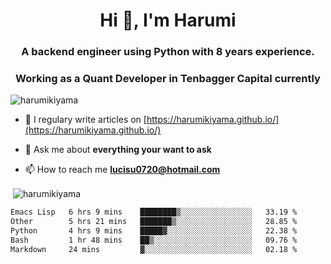 <h1 align="center">Hi 👋, I'm Harumi</h1>
<h3 align="center">A backend engineer using <b>Python</b> with 8 years experience.</h3>
<h3 align="center">Working as a Quant Developer in <b>Tenbagger Capital</b> currently</h3>

<p align="left"> <img src="https://komarev.com/ghpvc/?username=harumikiyama" alt="harumikiyama" /> </p>


- 📝 I regulary write articles on [https://harumikiyama.github.io/](https://harumikiyama.github.io/)

- 💬 Ask me about **everything your want to ask**

- 📫 How to reach me **lucisu0720@hotmail.com**

<p>&nbsp;<img align="center" src="https://github-readme-stats.vercel.app/api?username=harumikiyama&show_icons=true" alt="harumikiyama" /></p>


<!--START_SECTION:waka-->

```txt
Emacs Lisp   6 hrs 9 mins    ████████▒░░░░░░░░░░░░░░░░   33.19 %
Other        5 hrs 21 mins   ███████▒░░░░░░░░░░░░░░░░░   28.85 %
Python       4 hrs 9 mins    █████▓░░░░░░░░░░░░░░░░░░░   22.38 %
Bash         1 hr 48 mins    ██▒░░░░░░░░░░░░░░░░░░░░░░   09.76 %
Markdown     24 mins         ▓░░░░░░░░░░░░░░░░░░░░░░░░   02.18 %
```

<!--END_SECTION:waka-->
